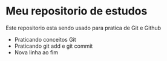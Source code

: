 # Meu repositorio de estudos


Este repositorio esta sendo usado para pratica de Git e Github 

- Praticando conceitos Git
- Praticando git add e git commit 
- Nova linha ao fim 